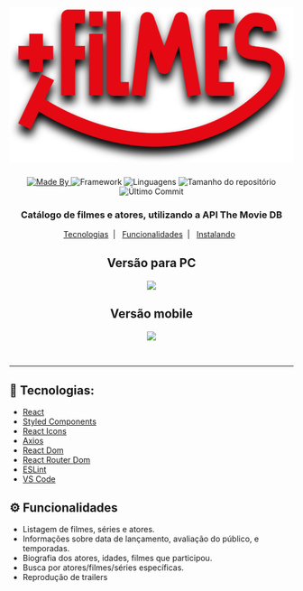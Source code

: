 <h1 align="center">
    <img alt="Mais filmes" width="600" src="https://github.com/Jean-Domingues/Mais-Filmes/blob/master/src/assets/logo-filmes.svg" />
    <br>
</h1>

<p align="center">
  <a href="https://www.linkedin.com/in/jeandomingues-desenvolvedor-react-front-end/">
  <img alt="Made By" src="https://img.shields.io/static/v1?label=Made%20By&message=Jean%20Domingues&color=blue&style=for-the-badge">
	</a>
  
  <img alt="Framework" src="https://img.shields.io/static/v1?label=react&message=framework&color=blue&style=for-the-badge&logo=REACT">
  
  <img alt="Linguagens" src="https://img.shields.io/github/languages/count/Jean-Domingues/Mais-Filmes?style=for-the-badge">
   
  <img alt="Tamanho do repositório" src="https://img.shields.io/github/repo-size/Jean-Domingues/Mais-Filmes?style=for-the-badge">
  
  <img alt="Último Commit" src="https://img.shields.io/github/last-commit/Jean-Domingues/Mais-Filmes?color=blue&style=for-the-badge">
</p>

<h3 align="center">
Catálogo de filmes e atores, utilizando a API The Movie DB 
</h3>

<p align="center">
  <a href="#-tecnologias">Tecnologias</a>&nbsp;&nbsp;|&nbsp;&nbsp;
  <a href="#-funcionalidades">Funcionalidades</a>&nbsp;&nbsp;|&nbsp;&nbsp;
  <a href="#">Instalando</a>&nbsp;&nbsp;
</p>


<h2 align="center">Versão para PC</h2>
<p align="center"> 
 <img width="600" src="gitHub/maisFilmes.gif" align="center"/>
</p>


<h2 align="center">Versão mobile</h2>
<p align="center"> 
 <img width="600" src="gitHub/maisFilmesMobile.gif" align="center"/>
</p>

<br/>
<hr/>

## 🔧 Tecnologias:
-  [React](https://reactjs.org/docs/getting-started.html)
-  [Styled Components](https://styled-components.com/)
-  [React Icons](https://react-icons.github.io/react-icons/)
-  [Axios](https://www.npmjs.com/package/axios)
-  [React Dom](https://www.npmjs.com/package/react-dom)
-  [React Router Dom](https://www.npmjs.com/package/react-router-dom)
-  [ESLint](https://eslint.org/)
-  [VS Code](https://code.visualstudio.com/)

## ⚙ Funcionalidades
- Listagem de filmes, séries e atores.
- Informações sobre data de lançamento, avaliação do público, e temporadas.
- Biografia dos atores, idades, filmes que participou.
- Busca por atores/filmes/séries específicas.
- Reprodução de trailers
